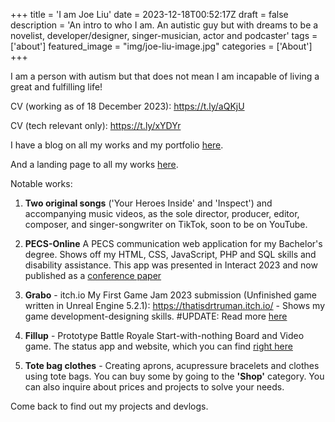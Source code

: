+++
title = 'I am Joe Liu'
date = 2023-12-18T00:52:17Z
draft = false
description = 'An intro to who I am. An autistic guy but with dreams to be a novelist, developer/designer, singer-musician, actor and podcaster'
tags = ['about']
featured_image = "img/joe-liu-image.jpg"
categories = ['About']
+++


I am a person with autism but that does not mean I am incapable of living a great and fulfilling life!

CV (working as of 18 December 2023): https://t.ly/aQKjU

CV (tech relevant only): https://t.ly/xYDYr


I have a blog on all my works and my portfolio [here](https://thatisdrtruman.github.io).

And a landing page to all my works [here](https://lj-leftcreations.my.canva.site/).

Notable works:

1. **Two original songs** ('Your Heroes Inside' and 'Inspect') and accompanying music videos, as the sole director, producer, editor, composer, and singer-songwriter on TikTok, soon to be on YouTube.

2. **PECS-Online**
A PECS communication web application for my Bachelor's degree. Shows off my HTML, CSS, JavaScript, PHP and SQL skills and disability assistance. This app was presented in Interact 2023 and now published as a [conference paper](https://link.springer.com/chapter/10.1007/978-3-031-42293-5_70)

3. **Grabo** - itch.io My First Game Jam 2023 submission (Unfinished game written in Unreal Engine 5.2.1): https://thatisdrtruman.itch.io/ - Shows my game development-designing skills.
#UPDATE: Read more [here](https://thatisdrtruman.github.io/posts/grabo/)

4. **Fillup** - Prototype Battle Royale Start-with-nothing Board and Video game. The status app and website, which you can find [right here](/posts/fillup-status-site/)

5. **Tote bag clothes** - Creating aprons, acupressure bracelets and clothes using tote bags. You can buy some by going to the **'Shop'** category. You can also inquire about prices and projects to solve your needs.


Come back to find out my projects and devlogs.
